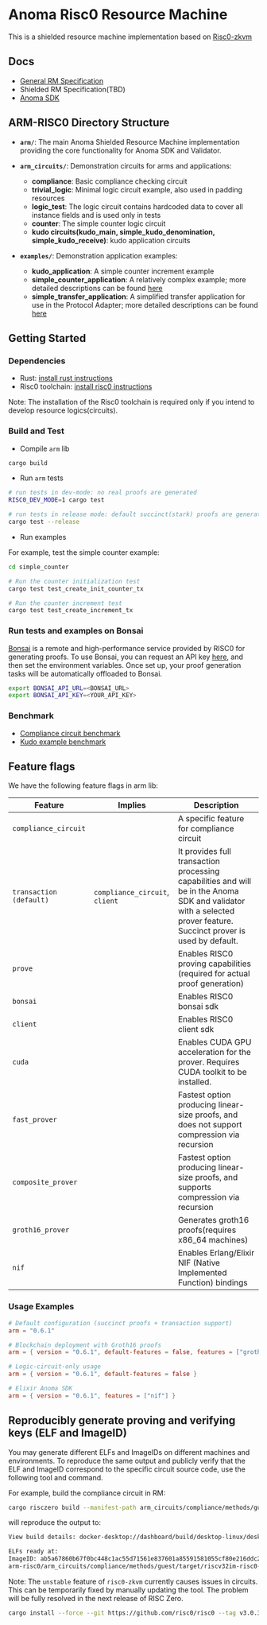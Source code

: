 # Anoma Risc0 Resource Machine

This is a shielded resource machine implementation based on [Risc0-zkvm](https://github.com/risc0/risc0)

## Docs

* [General RM Specification](https://specs.anoma.net/latest/arch/system/state/resource_machine/index.html)
* Shielded RM Specification(TBD)
* [Anoma SDK](https://github.com/anoma/anoma-sdk)

## ARM-RISC0 Directory Structure

- **`arm/`**: The main Anoma Shielded Resource Machine implementation providing the core functionality for Anoma SDK and Validator.

- **`arm_circuits/`**: Demonstration circuits for arms and applications:
  - **compliance**: Basic compliance checking circuit
  - **trivial_logic**: Minimal logic circuit example, also used in padding resources
  - **logic_test**: The logic circuit contains hardcoded data to cover all instance fields and is used only in tests
  - **counter**: The simple counter logic circuit
  - **kudo circuits(kudo_main, simple_kudo_denomination, simple_kudo_receive)**: kudo application circuits

- **`examples/`**: Demonstration application examples:
  - **kudo_application**: A simple counter increment example
  - **simple_counter_application**: A relatively complex example; more detailed descriptions can be found [here](https://research.anoma.net/t/shielded-kudos-revised-no-authorisation-abstraction/1522)
  - **simple_transfer_application**: A simplified transfer application for use in the Protocol Adapter; more detailed descriptions can be found [here](https://forum.anoma.net/t/simple-transfer-application-for-ethereum/2193)

## Getting Started

### Dependencies

* Rust: [install rust instructions](https://www.rust-lang.org/tools/install)
* Risc0 toolchain: [install risc0 instructions](https://dev.risczero.com/api/zkvm/install)

Note: The installation of the Risc0 toolchain is required only if you intend to develop resource logics(circuits).

### Build and Test

* Compile `arm` lib

```bash
cargo build
```

* Run `arm` tests

```bash
# run tests in dev-mode: no real proofs are generated
RISC0_DEV_MODE=1 cargo test

# run tests in release mode: default succinct(stark) proofs are generated
cargo test --release
```

* Run examples

For example, test the simple counter example:

```bash
cd simple_counter

# Run the counter initialization test
cargo test test_create_init_counter_tx

# Run the counter increment test
cargo test test_create_increment_tx
```

### Run tests and examples on Bonsai

[Bonsai](https://risczero.com/bonsai) is a remote and high-performance service provided by RISC0 for generating proofs. To use Bonsai, you can request an API key [here](https://docs.google.com/forms/d/e/1FAIpQLSf9mu18V65862GS4PLYd7tFTEKrl90J5GTyzw_d14ASxrruFQ/viewform), and then set the environment variables. Once set up, your proof generation tasks will be automatically offloaded to Bonsai.

```bash
export BONSAI_API_URL=<BONSAI_URL>
export BONSAI_API_KEY=<YOUR_API_KEY>
```

### Benchmark

* [Compliance circuit benchmark](./arm_circuits/compliance/README.md)
* [Kudo example benchmark](./examples/kudo_application/README.md)

## Feature flags

We have the following feature flags in arm lib:


| Feature                  | Implies                   | Description                                                                                                                     |
| ------------------------ | ------------------------- | ------------------------------------------------------------------------------------------------------------------------------- |
| `compliance_circuit`       |                           | A specific feature for compliance circuit                                                                                       |
| `transaction (default)`     | `compliance_circuit`, `client` | It provides full transaction processing capabilities and will be in the Anoma SDK and validator with a selected prover feature. Succinct prover is used by default. |
| `prove`                    |                           | Enables RISC0 proving capabilities (required for actual proof generation)                                                       |
| `bonsai`                    |                           | Enables RISC0 bonsai sdk                                                       |
| `client`                    |                           | Enables RISC0 client sdk                                                       |
| `cuda`                    |                           | Enables CUDA GPU acceleration for the prover. Requires CUDA toolkit to be installed.                                                       |
| `fast_prover`         |                           | Fastest option producing linear-size proofs, and does not support compression via recursion |
| `composite_prover`         |                           | Fastest option producing linear-size proofs, and supports compression via recursion                                                                 |
| `groth16_prover`           |                           | Generates groth16 proofs(requires x86_64 machines)                                                                              |
| `nif`                      |                           | Enables Erlang/Elixir NIF (Native Implemented Function) bindings                                                                |


### Usage Examples

```toml
# Default configuration (succinct proofs + transaction support)
arm = "0.6.1"

# Blockchain deployment with Groth16 proofs
arm = { version = "0.6.1", default-features = false, features = ["groth16_prover", "transaction"] }

# Logic-circuit-only usage
arm = { version = "0.6.1", default-features = false }

# Elixir Anoma SDK
arm = { version = "0.6.1", features = ["nif"] }
```


## Reproducibly generate proving and verifying keys (ELF and ImageID)

You may generate different ELFs and ImageIDs on different machines and environments. To reproduce the same output and publicly verify that the ELF and ImageID correspond to the specific circuit source code, use the following tool and command.

For example, build the compliance circuit in RM:

```bash
cargo risczero build --manifest-path arm_circuits/compliance/methods/guest/Cargo.toml
```

will reproduce the output to:

```bash
View build details: docker-desktop://dashboard/build/desktop-linux/desktop-linux/zbrzf1brqyb5evydjxs9h3gvl

ELFs ready at:
ImageID: ab5a67860b67f0bc448c1ac55d71561e837601a85591581055cf80e216ddc216 - 
arm-risc0/arm_circuits/compliance/methods/guest/target/riscv32im-risc0-zkvm-elf/docker/compliance-guest.bin
```

Note: The `unstable` feature of `risc0-zkvm` currently causes issues in circuits. This can be temporarily fixed by manually updating the tool. The problem will be fully resolved in the next release of RISC Zero.
```bash
cargo install --force --git https://github.com/risc0/risc0 --tag v3.0.3 -Fexperimental cargo-risczero
```